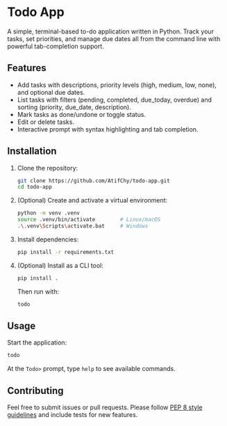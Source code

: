 # Todo App

A simple, terminal-based to-do application written in Python. Track your tasks, set priorities, and manage due dates all from the command line with powerful tab-completion support.

## Features

- Add tasks with descriptions, priority levels (high, medium, low, none), and optional due dates.
- List tasks with filters (pending, completed, due_today, overdue) and sorting (priority, due_date, description).
- Mark tasks as done/undone or toggle status.
- Edit or delete tasks.
- Interactive prompt with syntax highlighting and tab completion.

## Installation

1. Clone the repository:

   ```bash
   git clone https://github.com/AtifChy/todo-app.git
   cd todo-app
   ```

2. (Optional) Create and activate a virtual environment:

   ```bash
   python -m venv .venv
   source .venv/bin/activate        # Linux/macOS
   .\.venv\Scripts\activate.bat     # Windows
   ```

3. Install dependencies:

   ```bash
   pip install -r requirements.txt
   ```

4. (Optional) Install as a CLI tool:
   ```bash
   pip install .
   ```
   Then run with:
   ```bash
   todo
   ```

## Usage

Start the application:

```bash
todo
```

At the `Todo>` prompt, type `help` to see available commands.

## Contributing

Feel free to submit issues or pull requests. Please follow [PEP 8 style guidelines](https://peps.python.org/pep-0008/) and include tests for new features.
